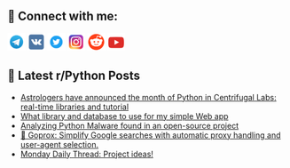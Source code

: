 ## 🔎 Connect with me:
[<img src="https://github.com/bullbesh/bullbesh/blob/main/images/Telegram.png" width="32" height="32" />](https://t.me/bullbesh)
[<img src="https://github.com/bullbesh/bullbesh/blob/main/images/VK.png" width="32" height="32" />](https://vk.com/bullbesh)
[<img src="https://github.com/bullbesh/bullbesh/blob/main/images/Twitter.png" width="32" height="32" />](https://twitter.com/bullbesh1)
[<img src="https://github.com/bullbesh/bullbesh/blob/main/images/Instagram.png" width="32" height="32" />](https://www.instagram.com/bullbesh)
[<img src="https://github.com/bullbesh/bullbesh/blob/main/images/Reddit.png" width="32" height="32" />](https://www.reddit.com/user/bullbesh)
[<img src="https://github.com/bullbesh/bullbesh/blob/main/images/YouTube.png" width="32" height="32" />](https://www.youtube.com/channel/UCtfjRs6uzgq5mfm8S06WTcg)

## 📕 Latest r/Python Posts
<!-- BLOG-POST-LIST:START -->
- [Astrologers have announced the month of Python in Centrifugal Labs: real-time libraries and tutorial](https://www.reddit.com/r/Python/comments/1bnlllg/astrologers_have_announced_the_month_of_python_in/)
- [What library and database to use for my simple Web app](https://www.reddit.com/r/Python/comments/1bnlhfn/what_library_and_database_to_use_for_my_simple/)
- [Analyzing Python Malware found in an open-source project](https://www.reddit.com/r/Python/comments/1bngiqi/analyzing_python_malware_found_in_an_opensource/)
- [🚀 Goprox: Simplify Google searches with automatic proxy handling and user-agent selection.](https://www.reddit.com/r/Python/comments/1bndrfv/goprox_simplify_google_searches_with_automatic/)
- [Monday Daily Thread: Project ideas!](https://www.reddit.com/r/Python/comments/1bmzmsa/monday_daily_thread_project_ideas/)
<!-- BLOG-POST-LIST:END -->
